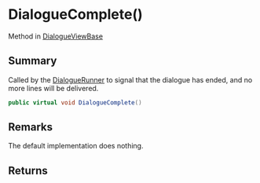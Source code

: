 # DialogueComplete()

Method in [DialogueViewBase](/api/csharp/yarn.unity.dialogueviewbase.md)

## Summary


Called by the  <a href="yarn.unity.dialoguerunner.md">DialogueRunner</a>  to signal that the
dialogue has ended, and no more lines will be delivered.


```csharp
public virtual void DialogueComplete()
```

## Remarks


The default implementation does nothing.


## Returns



